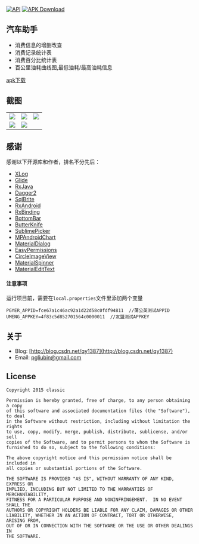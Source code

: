 <p>
  <a href="https://developer.android.com/reference/android/os/Build.VERSION_CODES.html#ICE_CREAM_SANDWICH"><img src="https://img.shields.io/badge/API-14%2B-blue.svg?style=flat" alt="API" /></a>
  <a href="https://github.com/qyxxjd/CarAssistant/blob/master/apk/CarAssistant_v1.0_preview.apk?raw=true"><img src="https://img.shields.io/badge/Download-3.2M  v1.0-brightgreen.svg" alt="APK Download" /></a>
</p>

## 汽车助手

- 消费信息的增删改查
- 消费记录统计表
- 消费百分比统计表
- 百公里油耗曲线图,最低油耗/最高油耗信息


[apk下载](https://github.com/qyxxjd/CarAssistant/blob/master/apk/CarAssistant_v1.0_preview.apk?raw=true)

## 截图

<table align="center">
    <tr>
        <td><img src="https://github.com/qyxxjd/CarAssistant/blob/master/screenshots/Screenshot001.png?raw=true"/></td>
        <td><img src="https://github.com/qyxxjd/CarAssistant/blob/master/screenshots/Screenshot002.png?raw=true"/></td>
        <td><img src="https://github.com/qyxxjd/CarAssistant/blob/master/screenshots/Screenshot003.png?raw=true"/></td>
    </tr>
    <tr>
        <td><img src="https://github.com/qyxxjd/CarAssistant/blob/master/screenshots/Screenshot004.png?raw=true"/></td>
        <td><img src="https://github.com/qyxxjd/CarAssistant/blob/master/screenshots/Screenshot005.png?raw=true"/></td>
    </tr>
</table>

## 感谢

感谢以下开源库和作者，排名不分先后：

- [XLog](https://github.com/elvishew/xLog)
- [Glide](https://github.com/bumptech/glide)
- [RxJava](https://github.com/ReactiveX/RxJava)
- [Dagger2](https://github.com/google/dagger)
- [SqlBrite](https://github.com/square/sqlbrite)
- [RxAndroid](https://github.com/ReactiveX/RxAndroid)
- [RxBinding](https://github.com/JakeWharton/RxBinding)
- [BottomBar](https://github.com/roughike/BottomBar)
- [ButterKnife](https://github.com/JakeWharton/butterknife)
- [SublimePicker](https://github.com/vikramkakkar/SublimePicker)
- [MPAndroidChart](https://github.com/PhilJay/MPAndroidChart)
- [MaterialDialog](https://github.com/afollestad/material-dialogs)
- [EasyPermissions](https://github.com/googlesamples/easypermissions)
- [CircleImageView](https://github.com/hdodenhof/CircleImageView)
- [MaterialSpinner](https://github.com/jaredrummler/Material-Spinner)
- [MaterialEditText](https://github.com/rengwuxian/MaterialEditText)

#### 注意事项

运行项目前，需要在`local.properties`文件里添加两个变量
```
PGYER_APPID=fce67a1c46ac92a1d22d58c0fdf94811  //蒲公英测试APPID
UMENG_APPKEY=4f83c5d852701564c0000011  //友盟测试APPKEY
```

## 关于

* Blog: [http://blog.csdn.net/qy1387](http://blog.csdn.net/qy1387)
* Email: [pgliubin@gmail.com](http://mail.qq.com/cgi-bin/qm_share?t=qm_mailme&email=pgliubin@gmail.com)

## License

```
Copyright 2015 classic

Permission is hereby granted, free of charge, to any person obtaining a copy
of this software and associated documentation files (the "Software"), to deal
in the Software without restriction, including without limitation the rights
to use, copy, modify, merge, publish, distribute, sublicense, and/or sell
copies of the Software, and to permit persons to whom the Software is
furnished to do so, subject to the following conditions:

The above copyright notice and this permission notice shall be included in
all copies or substantial portions of the Software.

THE SOFTWARE IS PROVIDED "AS IS", WITHOUT WARRANTY OF ANY KIND, EXPRESS OR
IMPLIED, INCLUDING BUT NOT LIMITED TO THE WARRANTIES OF MERCHANTABILITY,
FITNESS FOR A PARTICULAR PURPOSE AND NONINFRINGEMENT.  IN NO EVENT SHALL THE
AUTHORS OR COPYRIGHT HOLDERS BE LIABLE FOR ANY CLAIM, DAMAGES OR OTHER
LIABILITY, WHETHER IN AN ACTION OF CONTRACT, TORT OR OTHERWISE, ARISING FROM,
OUT OF OR IN CONNECTION WITH THE SOFTWARE OR THE USE OR OTHER DEALINGS IN
THE SOFTWARE.
```

